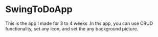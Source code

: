 # SwingToDoApp
This is the app I made for 3 to 4 weeks .In ths app, you can use CRUD functionality, set any icon, and set the any background picture.
